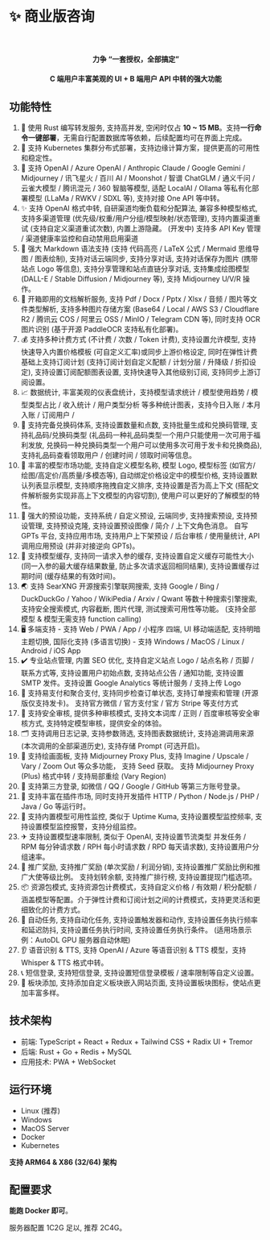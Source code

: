 # ✨ 商业版咨询

<br>

<div align="center">

#### **力争 “一套授权，全部搞定”**
#### C 端用户丰富美观的 UI + B 端用户 API 中转的强大功能

</div>


## 功能特性

1. 🚀 使用 Rust 编写转发服务, 支持高并发, 空闲时仅占 **10 ~ 15 MB**。支持**一行命令一键部署**，无需自行配置数据库等依赖，后续配置均可在界面上完成。
2. 📡 支持 Kubernetes 集群分布式部署，支持边缘计算方案，提供更高的可用性和稳定性。
3. 🤖 支持 OpenAI / Azure OpenAI / Anthropic Claude / Google Gemini / Midjourney / 讯飞星火 / 百川 AI / Moonshot / 智谱 ChatGLM / 通义千问 / 云雀大模型 / 腾讯混元 / 360 智脑等模型, 适配 LocalAI / Ollama 等私有化部署模型 (LLaMa / RWKV / SDXL 等), 支持对接 One API 等中转。
4. ✨ 支持 OpenAI 格式中转, 自研渠道均衡负载和分配算法, 兼容多种模型格式, 支持多渠道管理 (优先级/权重/用户分组/模型映射/状态管理), 支持内置渠道重试 (支持自定义渠道重试次数), 内置上游隐藏。 (开发中) 支持多 API Key 管理 / 渠道健康率监控和自动禁用启用渠道
5. 🤯 强大 Markdown 语法支持 (支持 代码高亮 / LaTeX 公式 / Mermaid 思维导图 / 图表绘制), 支持对话云端同步, 支持分享对话, 支持对话保存为图片 (携带站点 Logo 等信息), 支持分享管理和站点直链分享对话, 支持集成绘图模型 (DALL-E / Stable Diffusion / Midjourney 等), 支持 Midjourney U/V/R 操作。
6. 📖 开箱即用的文档解析服务, 支持 Pdf / Docx / Pptx / Xlsx / 音频 / 图片等文件类型解析, 支持多种图片存储方案 (Base64 / Local / AWS S3 / Cloudflare R2 / 腾讯云 COS / 阿里云 OSS / MinIO / Telegram CDN 等), 同时支持 OCR 图片识别 (基于开源 PaddleOCR 支持私有化部署)。
7. 💰 支持多种计费方式 (不计费 / 次数 / Token 计费), 支持设置允许模型, 支持快速导入内置价格模板 (可自定义汇率)或同步上游价格设定, 同时在弹性计费基础上支持订阅计划 (支持订阅计划自定义配额 / 计划分层 / 升降级 / 折扣设定), 支持设置订阅配额图表设置, 支持快速导入其他级别订阅, 支持同步上游订阅设置。
8. 📈 数据统计, 丰富美观的仪表盘统计，支持模型请求统计 / 模型使用趋势 / 模型类型占比 / 收入统计 / 用户类型分析 等多种统计图表，支持今日入账 / 本月入账 / 订阅用户 / 
9. 🎫 支持完备兑换码体系, 支持设置数量和点数, 支持批量生成和兑换码管理, 支持礼品码/兑换码类型 (礼品码一种礼品码类型一个用户只能使用一次可用于福利发放, 兑换码一种兑换码类型一个用户可以使用多次可用于发卡和兑换商品), 支持礼品码查看领取用户 / 创建时间 / 领取时间等信息。
10. 🎈 丰富的模型市场功能, 支持自定义模型名称, 模型 Logo, 模型标签 (如官方/绘图/高定价/高质量/多模态等), 自动绑定价格设定中的模型价格, 支持设置默认列表显示模型, 支持顺序拖拽自定义排序, 支持设置是否为高上下文 (搭配文件解析服务实现非高上下文模型的内容切割), 使用户可以更好的了解模型的特性。
11. 🎃 强大的预设功能，支持系统 / 自定义预设, 云端同步, 支持搜索预设, 支持预设管理, 支持预设克隆, 支持设置预设图像 / 简介 / 上下文角色消息。 自写 GPTs 平台, 支持应用市场, 支持用户上下架预设 / 后台审核 / 使用量统计, API 调用应用预设 (并非对接逆向 GPTs)。
12. 🎉 支持模型缓存, 支持同一请求入参的缓存, 支持设置自定义缓存可能性大小 (同一入参的最大缓存结果数量, 防止多次请求返回相同结果), 支持设置缓存过期时间 (缓存结果的有效时间)。
13. 🌏 支持 SearXNG 开源搜索引擎联网搜索, 支持 Google / Bing / DuckDuckGo / Yahoo / WikiPedia / Arxiv / Qwant 等数十种搜索引擎搜索, 支持安全搜索模式, 内容截断, 图片代理, 测试搜索可用性等功能。 (支持全部模型 & 模型无需支持 function calling)
14. 🖥 多端支持 - 支持 Web / PWA / App / 小程序 四端, UI 移动端适配, 支持明暗主题切换, 国际化支持 (多语言切换) - 支持 Windows / MacOS / Linux / Android / iOS App
15. ✔️ 专业站点管理, 内置 SEO 优化, 支持自定义站点 Logo / 站点名称 / 页脚 / 联系方式等, 支持设置用户初始点数, 支持站点公告 / 通知功能, 支持设置 SMTP 发件。支持设置 Google Analytics 等统计服务 / 支持上传 Logo
16. 💸 支持易支付和聚合支付, 支持同步检查订单状态, 支持订单搜索和管理 (开源版仅支持发卡)。 支持官方微信 / 官方支付宝 / 官方 Stripe 等支付方式
17. 📄 支持安全审核, 提供多种审核模式, 支持文本词库 / 正则 / 百度审核等安全审核方式, 支持特定模型审核，提供安全的体验。
18. 🗂 支持调用日志记录, 支持参数筛选, 支持图表数据统计, 支持追溯调用来源 (本次调用的全部渠道历史), 支持存储 Prompt (可选开启)。
19. 🎨 支持绘画面板, 支持 Midjourney Proxy Plus, 支持 Imagine / Upscale / Vary / Zoom Out 等众多功能， 支持 Seed 获取。 支持 Midjourney Proxy (Plus) 格式中转 / 支持局部重绘 (Vary Region)
20. 👋 支持第三方登录, 如微信 / QQ / Google / GitHub 等第三方账号登录。
21. 🧩 支持丰富在插件市场, 同时支持开发插件 HTTP / Python / Node.js / PHP / Java / Go 等运行时。
22. 📡 支持内置模型可用性监控, 类似于 Uptime Kuma, 支持设置模型监控频率, 支持设置模型监控报警，支持分组监控。
23. ✈ 支持设置模型速率限制, 类似于 OpenAI, 支持设置节流类型 并发任务 / RPM 每分钟请求数 / RPH 每小时请求数 / RPD 每天请求数), 支持设置用户分组速率。
24. 📣 推广奖励, 支持推广奖励 (单次奖励 / 利润分销), 支持设置推广奖励比例和推广大使等级比例。 支持划转余额, 支持推广排行榜, 支持设置提现门槛选项。
25. 📦 资源包模式, 支持资源包计费模式，支持自定义价格 / 有效期 / 积分配额 / 涵盖模型等配置。介于弹性计费和订阅计划之间的计费模式，支持更灵活和更细致化的计费方式。
26. 📅 自动任务, 支持自动化任务, 支持设置触发器和动作, 支持设置任务执行频率和延迟防抖, 支持设置任务执行时间, 支持设置任务执行条件。 (适用场景示例：AutoDL GPU 服务器自动休眠)
27. 👂 语音识别 & TTS, 支持 OpenAI / Azure 等语音识别 & TTS 模型，支持 Whisper & TTS 格式中转。
28. 📞 短信登录, 支持短信登录, 支持设置短信登录模板 / 速率限制等自定义设置。
29. 📝 板块添加, 支持添加自定义板块嵌入网站页面, 支持设置板块图标，使站点更加丰富多样。

## 技术架构
- 前端: TypeScript + React + Redux + Tailwind CSS + Radix UI + Tremor
- 后端: Rust + Go + Redis + MySQL
- 应用技术: PWA + WebSocket


## 运行环境
- Linux (推荐)
- Windows
- MacOS Server
- Docker
- Kubernetes

**支持 ARM64 & X86 (32/64) 架构**

## 配置要求
**能跑 Docker 即可**。

服务器配置 1C2G 足以, 推荐 2C4G。
